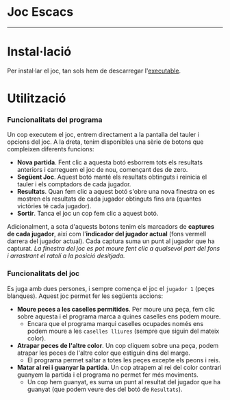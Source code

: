 # Joc Escacs
---------
# Instal·lació
Per instal·lar el joc, tan sols hem de descarregar l'[executable](https://gitlab.com/dam2-dana/jocescacsdana/-/blob/master/JocEscacsDana.exe).
# Utilització
### Funcionalitats del programa
Un cop executem el joc, entrem directament a la pantalla del tauler i opcions del joc. A la dreta, tenim disponibles una sèrie de botons que compleixen diferents funcions:
- **Nova partida**. Fent clic a aquesta botó esborrem tots els resultats anteriors i carreguem el joc de nou, començant des de zero.
- **Següent Joc**. Aquest botó manté els resultats obtinguts i reinicia el tauler i els comptadors de cada jugador. 
- **Resultats**. Quan fem clic a aquest botó s'obre una nova finestra on es mostren els resultats de cada jugador obtinguts fins ara (quantes victòries té cada jugador).
- **Sortir**. Tanca el joc un cop fem clic a aquest botó.

Adicionalment, a sota d'aquests botons tenim els marcadors de **captures de cada jugador**, així com l'**indicador del jugador actual** (fons vermell darrera del jugador actual). Cada captura suma un punt al jugador que ha capturat.
*La finestra del joc es pot moure fent clic a qualsevol part del fons i arrastrant el ratolí a la posició desitjada.*

### Funcionalitats del joc
Es juga amb dues persones, i sempre comença el joc el `jugador 1` (peçes blanques). Aquest joc permet fer les següents accions: 
- **Moure peces a les caselles permitides**. Per moure una peça, fem clic sobre aquesta i el programa marca a quines caselles ens podem moure.
    - Encara que el programa marqui caselles ocupades només ens podem moure a les `caselles lliures` (sempre que siguin del mateix color).
- **Atrapar peces de l'altre color**. Un cop cliquem sobre una peça, podem atrapar les peces de l'altre color que estiguin dins del marge. 
    - El programa permet saltar a totes les peçes excepte els peons i reis.
- **Matar al rei i guanyar la partida**. Un cop atrapem al rei del color contrari guanyem la partida i el programa no permet fer més moviments.
    - Un cop hem guanyat, es suma un punt al resultat del jugador que ha guanyat (que podem veure des del botó de `Resultats`).